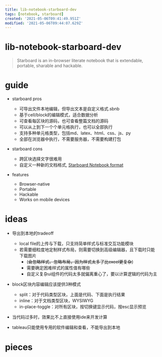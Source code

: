 ```yaml
---
title: lib-notebook-starboard-dev
tags: [notebook, starboard]
created: '2021-05-06T09:41:49.951Z'
modified: '2021-05-06T09:44:07.629Z'
---
```


# lib-notebook-starboard-dev

> Starboard is an in-browser literate notebook that is extendable, portable, sharable and hackable.

# guide

- starboard pros
  - 可导出文件本地编辑，但导出文本是自定义格式.sbnb
  - 基于cell/block的编辑模式，适合数据分析
  - 可查看每区块的源码，也可查看整篇文档的源码
  - 可以从上到下一个个单元格执行，也可以全部执行
  - 支持多种单元格类型，包括md、latex、html、css、js、py
  - 全部在浏览器中执行，不需要服务器，不需要构建打包

- starboard cons
  - 跨区块选择文字很难用
  - 自定义一种新的文档格式, [Starboard Notebook format](https://github.com/gzuidhof/starboard-notebook/blob/master/docs/format.md)

- features
  - Browser-native
  - Portable
  - Hackable
  - Works on mobile devices

# ideas

- 导出到本地的tradeoff
  - local file的上传与下载，只支持简单样式与标准交互功能模块
  - 若需要细粒度地定制样式布局，则需要切换到高级编辑器，且下载时只能下载图片
    - (~~会忽略样式、忽略布局，因为样式太多了比excel更复杂~~)
    - 需要确定困难样式的属性值有哪些
    - 自定义复杂ui组件的代码太多就偏离重心了，要以计算逻辑的代码为主

- block区块内容编辑应该提供3种模式
  - split：对于代码类型区块，上面是代码、下面是执行结果
  - inline：对于文档类型区块，WYSIWYG
  - in-place-toggle：对所有区块，按切换键显示代码，按esc显示预览

- 当代码过多时，效果比不上直接使用ide来开发计算
- tableau只能使用专用的软件编辑和查看，不能导出到本地

# pieces
